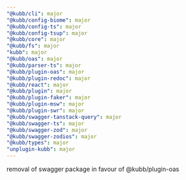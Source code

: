 ```yaml
---
"@kubb/cli": major
"@kubb/config-biome": major
"@kubb/config-ts": major
"@kubb/config-tsup": major
"@kubb/core": major
"@kubb/fs": major
"kubb": major
"@kubb/oas": major
"@kubb/parser-ts": major
"@kubb/plugin-oas": major
"@kubb/plugin-redoc": major
"@kubb/react": major
"@kubb/plugin": major
"@kubb/plugin-faker": major
"@kubb/plugin-msw": major
"@kubb/plugin-swr": major
"@kubb/swagger-tanstack-query": major
"@kubb/swagger-ts": major
"@kubb/swagger-zod": major
"@kubb/swagger-zodios": major
"@kubb/types": major
"unplugin-kubb": major
---
```


removal of swagger package in favour of @kubb/plugin-oas
